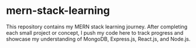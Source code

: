# mern-stack-learning
This repository contains my MERN stack learning journey. After completing each small project or concept, I push my code here to track progress and showcase my understanding of MongoDB, Express.js, React.js, and Node.js.
